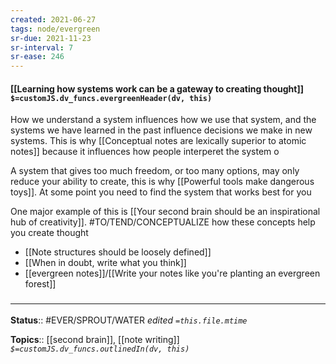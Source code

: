 ```yaml
---
created: 2021-06-27
tags: node/evergreen
sr-due: 2021-11-23
sr-interval: 7
sr-ease: 246
---
```


#### [[Learning how systems work can be a gateway to creating thought]] `$=customJS.dv_funcs.evergreenHeader(dv, this)`
How we understand a system influences how we use that system, and the systems we have learned in the past influence decisions we make in new systems. 
This is why [[Conceptual notes are lexically superior to atomic notes]] because it influences how people interperet the system o

A system that gives too much freedom, or too many options, may only reduce your ability to create, this is why [[Powerful tools make dangerous toys]]. At some point you need to find the system that works best for you

One major example of this is [[Your second brain should be an inspirational hub of creativity]].
#TO/TEND/CONCEPTUALIZE how these concepts help you create thought
- [[Note structures should be loosely defined]]
- [[When in doubt, write what you think]]
- [[evergreen notes]]/[[Write your notes like you're planting an evergreen forest]]

### <hr class="footnote"/>

**Status**:: #EVER/SPROUT/WATER 
*edited `=this.file.mtime`*

**Topics**:: [[second brain]], [[note writing]] 
*`$=customJS.dv_funcs.outlinedIn(dv, this)`*
